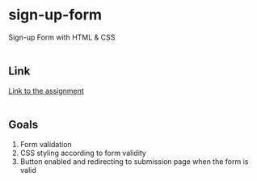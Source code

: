 # sign-up-form
Sign-up Form with HTML &amp; CSS<br>
<br>
## Link

[Link to the assignment](https://www.theodinproject.com/lessons/node-path-intermediate-html-and-css-sign-up-form) <br>
<br>

## Goals

1. Form validation<br>
2. CSS styling according to form validity<br>
3. Button enabled and redirecting to submission page when the form is valid<br>
<br>



